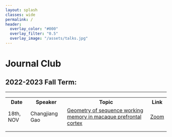 ```yaml
---
layout: splash
classes: wide
permalink: /
header:
  overlay_color: "#000"
  overlay_filter: "0.5"
  overlay_image: "/assets/talks.jpg"
---
```

# Journal Club
## 2022-2023 Fall Term:
---
<table>
  <tbody>
    <tr>
      <th>Date</th>
      <th>Speaker</th>
      <th>Topic</th>
      <th>Link</th>
    </tr>
    <tr>
      <td>18th, NOV</td>
      <td>Changjiang Gao</td>
      <td><a href="/papers/Xie_2022.pdf"> Geometry of sequence working memory in macaque prefrontal cortex </a></td>
      <td><a href="https://cityu.zoom.us/j/9305130707?pwd=dyt3Z2Rrd1VPNHV0RnF6LzFjYnRFQT09#success"> Zoom </a></td>
    </tr>
    <tr>
      <td></td>
      <td></td>
      <td></td>
      <td></td>
    </tr>
    <tr>
      <td></td>
      <td></td>
      <td></td>
      <td></td>
    </tr>
  </tbody>
  <colgroup>
    <col>
    <col>
    <col>
    <col>
  </colgroup>
</table>
